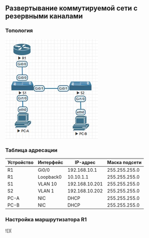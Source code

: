 ## Развертывание коммутируемой сети с резервными каналами  

### 	Топология
![](https://github.com/permakov/otus/blob/main/lab9/Schema.jpg)   

### 	Таблица адресации  

Устройство |	Интерфейс	| IP-адрес |	Маска подсети
---------- | ---------- | ------- |--------------
R1 |	Gi0/0 | 192.168.10.1 |	255.255.255.0
R1 |	Loopback0 | 10.10.1.1 |	255.255.255.0
S1 |	VLAN 10 | 192.168.10.201 |	255.255.255.0
S2 |	VLAN 1 |	192.168.10.202	| 255.255.255.0
PC-A |	NIC |	DHCP |	255.255.255.0
PC-B |	NIC |	DHCP|	255.255.255.0

### Настройка маршрутизатора R1

![](
